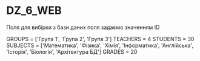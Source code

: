 # DZ_6_WEB

Поля для вибірки з бази даних поля задаємо значенням ID


GROUPS = ['Група 1', 'Група 2', 'Група 3']
TEACHERS = 4
STUDENTS = 30
SUBJECTS = ['Математика', 'Фізика', 'Хімія', 'Інформатика', 'Англійська', 'Історія', 'Біологія', 'Архітектура БД']
GRADES = 20

